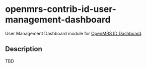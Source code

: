 # openmrs-contrib-id-user-management-dashboard

User Management Dashboard module for [OpenMRS ID Dashboard][1].

## Description
TBD

[1]: https://github.com/openmrs/openmrs-contrib-id